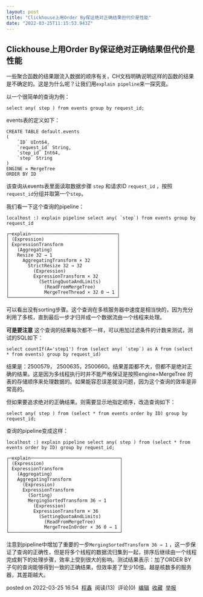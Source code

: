 ```yaml
---
layout: post
title: "Clickhouse上用Order By保证绝对正确结果但代价是性能"
date: "2022-03-25T11:15:53.943Z"
---
```

Clickhouse上用Order By保证绝对正确结果但代价是性能
----------------------------------

一些聚合函数的结果跟流入数据的顺序有关，CH文档明确说明这样的函数的结果是不确定的。这是为什么呢？让我们用`explain pipeline`来一探究竟。

以一个很简单的查询为例：

    select any( step ) from events group by request_id;
    

events表的定义如下：

    CREATE TABLE default.events
    (
        `ID` UInt64,
        `request_id` String,
        `step_id` Int64,
        `step` String
    )
    ENGINE = MergeTree
    ORDER BY ID
    

该查询从events表里面读取数据步骤 `step` 和请求ID `request_id` ，按照`request_id`分组并取第一个`step`。

我们看一下这个查询的pipeline：

    localhost :) explain pipeline select any( `step`) from events group by request_id
    
    ┌─explain────────────────────────────────┐
    │ (Expression)                           │
    │ ExpressionTransform                    │
    │   (Aggregating)                        │
    │   Resize 32 → 1                        │
    │     AggregatingTransform × 32          │
    │       StrictResize 32 → 32             │
    │         (Expression)                   │
    │         ExpressionTransform × 32       │
    │           (SettingQuotaAndLimits)      │
    │             (ReadFromMergeTree)        │
    │             MergeTreeThread × 32 0 → 1 │
    └────────────────────────────────────────┘
    

可以看出没有sorting步骤。这个查询在多核服务器中速度是相当快的，因为充分利用了多核，直到最后一步才归并成一个数据流由一个线程来处理。

**可是要注意** 这个查询的结果每次都不一样，可以用加过滤条件的计数来测试，测试的SQL如下：

    select countIf(A='step1') from (select any( `step`) as A from (select * from events) group by request_id)
    

结果是：2500579， 2500635，2500660。结果差距都不大，但都不是绝对正确的结果。这是因为多线程执行时并不能严格保证是按照engine=MergeTree 的表的存储顺序来处理数据的。如果能容忍误差就没问题，因为这个查询的效率是非常高的。

但如果要追求绝对的正确结果。则需要显示地指定顺序，改造查询如下：

    select any( step ) from (select * from events order by ID) group by request_id;
    

查询的pipeline变成这样：

    localhost :) explain pipeline select any( step ) from (select * from events order by ID) group by request_id;
    
    ┌─explain─────────────────────────────────┐
    │ (Expression)                            │
    │ ExpressionTransform                     │
    │   (Aggregating)                         │
    │   AggregatingTransform                  │
    │     (Expression)                        │
    │     ExpressionTransform                 │
    │       (Sorting)                         │
    │       MergingSortedTransform 36 → 1     │
    │         (Expression)                    │
    │         ExpressionTransform × 36        │
    │           (SettingQuotaAndLimits)       │
    │             (ReadFromMergeTree)         │
    │             MergeTreeInOrder × 36 0 → 1 │
    └─────────────────────────────────────────┘
    

注意到pipeline中增加了重要的一步`MergingSortedTransform 36 → 1` ，这一步保证了查询的正确性，但是将多个线程的数据流归集到一起，排序后继续由一个线程完成剩下的处理步骤，效率上受到很大的影响。测试结果表示：加了ORDER BY 子句的查询能够得到一致的正确结果，但效率差了至少10倍。越是核数多的服务器，其差距越大。

posted on 2022-03-25 16:54  [程鑫](https://www.cnblogs.com/chengxin1985/)  阅读(13)  评论(0)  [编辑](https://i.cnblogs.com/EditPosts.aspx?postid=16055559)  [收藏](javascript:void(0))  [举报](javascript:void(0))